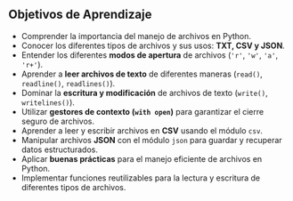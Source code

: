 ## Objetivos de Aprendizaje

- Comprender la importancia del manejo de archivos en Python.
- Conocer los diferentes tipos de archivos y sus usos: **TXT, CSV y JSON**.
- Entender los diferentes **modos de apertura** de archivos (`'r'`, `'w'`, `'a'`, `'r+'`).
- Aprender a **leer archivos de texto** de diferentes maneras (`read()`, `readline()`, `readlines()`).
- Dominar la **escritura y modificación** de archivos de texto (`write()`, `writelines()`).
- Utilizar **gestores de contexto (`with open`)** para garantizar el cierre seguro de archivos.
- Aprender a leer y escribir archivos en **CSV** usando el módulo `csv`.
- Manipular archivos **JSON** con el módulo `json` para guardar y recuperar datos estructurados.
- Aplicar **buenas prácticas** para el manejo eficiente de archivos en Python.
- Implementar funciones reutilizables para la lectura y escritura de diferentes tipos de archivos.
